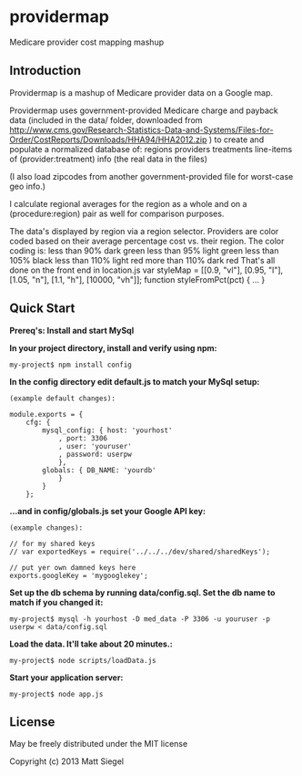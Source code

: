 providermap
===========

Medicare provider cost mapping mashup


Introduction
------------

Providermap is a mashup of Medicare provider data on a Google map.

Providermap uses government-provided Medicare charge and payback data (included in
the data/ folder, downloaded from
http://www.cms.gov/Research-Statistics-Data-and-Systems/Files-for-Order/CostReports/Downloads/HHA94/HHA2012.zip )
to create and populate a normalized database of:
	regions
	providers
	treatments
	line-items of (provider:treatment)
	info (the real data in the files)

(I also load zipcodes from another government-provided file for worst-case geo info.)

I calculate regional averages for the region as a whole and on a (procedure:region)
pair as well for comparison purposes.

The data's displayed by region via a region selector.  Providers are color coded
based on their average percentage cost vs. their region.  The color coding is:
	less than 90%	dark green
	less than 95%	light green
	less than 105%	black
	less than 110%	light red
	more than 110%	dark red
That's all done on the front end in location.js
	var styleMap = [[0.9, "vl"], [0.95, "l"], [1.05, "n"], [1.1, "h"], [10000, "vh"]];
	function styleFromPct(pct) {
		...
	}



Quick Start
-----------

**Prereq's: Install and start MySql**

**In your project directory, install and verify using npm:**

    my-project$ npm install config

**In the config directory edit default.js to match your MySql setup:**

    (example default changes):

	module.exports = {
		cfg: {
			mysql_config: { host: 'yourhost'
				, port: 3306
				, user: 'youruser'
				, password: userpw
				},
			globals: { DB_NAME: 'yourdb'
				}
			}
		};

**...and in config/globals.js set your Google API key:**

    (example changes):

	// for my shared keys
	// var exportedKeys = require('../../../dev/shared/sharedKeys');

	// put yer own damned keys here
	exports.googleKey = 'mygooglekey';

**Set up the db schema by running data/config.sql.  Set the db name to match if you changed it:**

    my-project$ mysql -h yourhost -D med_data -P 3306 -u youruser -p userpw < data/config.sql

**Load the data.  It'll take about 20 minutes.:**

    my-project$ node scripts/loadData.js

**Start your application server:**

    my-project$ node app.js


License
-------

May be freely distributed under the MIT license

Copyright (c) 2013 Matt Siegel

